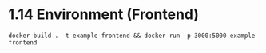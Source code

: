 # 1.14 Environment (Frontend)

```
docker build . -t example-frontend && docker run -p 3000:5000 example-frontend
```

